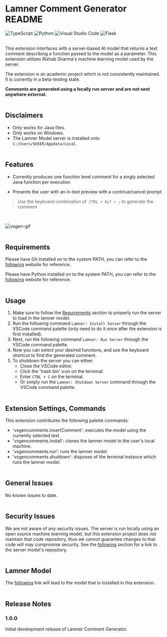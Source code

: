 # Lamner Comment Generator README

![TypeScript](https://img.shields.io/badge/typescript-%23007ACC.svg?style=for-the-badge&logo=typescript&logoColor=white)
![Python](https://img.shields.io/badge/python-%2314354C.svg?style=for-the-badge&logo=python&logoColor=white)
![Visual Studio Code](https://img.shields.io/badge/VisualStudioCode-0078d7.svg?style=for-the-badge&logo=visual-studio-code&logoColor=white)
![Flask](https://img.shields.io/badge/flask-%23000.svg?style=for-the-badge&logo=flask&logoColor=white)
\
&nbsp;

This extension interfaces with a server-based AI model that returns a text comment describing a function passed to the model as a parameter. This extension utilizes Rishab Sharma's machine learning model used by the server.

The extension is an academic project which is not consistently maintained. It is currently in a beta-testing state.

**Comments are generated using a locally run server and are not sent anywhere external.**
\
&nbsp;
  
## Disclaimers

- Only works for Java files.
- Only works on Windows.
- The Lamner Model server is installed onto `C:/Users/$USER/Appdata/Local`.
\
&nbsp;

## Features

- Currently produces one function level comment for a singly selected Java function per execution

- Presents the user with an in-text preview with a continue/cancel prompt

> Use the keyboard combination of &nbsp;`CTRL + ALT + ;` to generate the comment

&nbsp;

![vsgen-gif](https://github.com/kaminskg/VSCode-Generate-Comments/blob/main/documentation/vscode-extension-demo.gif?raw=true)
\
&nbsp;

## Requirements

Please have Git installed on to the system PATH, you can refer to the [following](https://git-scm.com/downloads) website for reference.

Please have Python installed on to the system PATH, you can refer to the [following](https://www.python.org/downloads/) website for reference.
\
&nbsp;

## Usage

1. Make sure to follow the [Requirements](#requirements) section to properly run the server to load in the lamner model.
2. Run the following command `Lamner: Install Server` through the VSCode command palette (only need to do it once after the extension is first installed).
3. Next, run the following command `Lamner: Run Server` through the VSCode command palette.
4. Now you can select your desired functions, and use the keyboard shortcut to find the generated comment.
5. To shutdown the server you can either:
    - Close the VSCode edtior.  
    - Click the 'trash bin' icon on the terminal.
    - Enter `CTRL + C` on the terminal.
    - Or simply run the `Lamner: Shutdown Server` command through the VSCode command palette.
\
&nbsp;

## Extension Settings, Commands

This extension contributes the following palette commands:

- 'vsgencomments.insertComment': executes the model using the currently selected text.
- 'vsgencomments.install': clones the lamner model to the user's local machine.
- 'vsgencomments.run': runs the lamner model.
- 'vsgencomments.shutdown': disposes of the terminal instance which runs the lamner model.
\
&nbsp;

## General Issues

No known issues to date.
\
&nbsp;

## Security Issues

We are not aware of any security issues. The server is run locally using an open source machine learning model, but this extension project does not maintain that code repository, thus we cannot guarantee changes to that code will may compromise security. See the [following](#lamner-model) section for a link to the server model's repository.
\
&nbsp;

## Lamner Model

The [following](https://github.com/Nathan-Nesbitt/CodeSummary) link will lead to the model that is installed in this extension.
\
&nbsp;

## Release Notes

### 1.0.0

Initial development release of Lamner Comment Generator.
